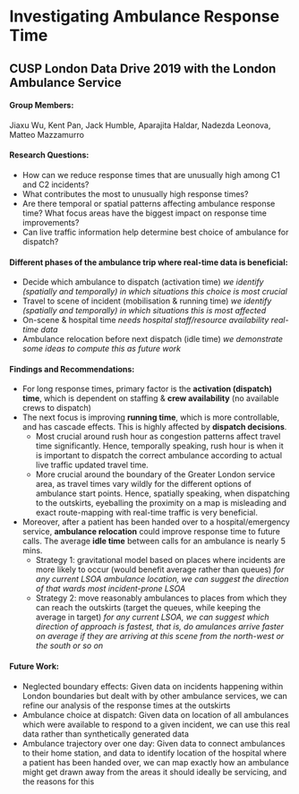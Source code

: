 # Investigating Ambulance Response Time
## CUSP London Data Drive 2019 with the London Ambulance Service

#### Group Members:
Jiaxu Wu,
Kent Pan,
Jack Humble,
Aparajita Haldar,
Nadezda Leonova,
Matteo Mazzamurro

#### Research Questions:
- How can we reduce response times that are unusually high among C1 and C2 incidents? 
- What contributes the most to unusually high response times?
- Are there temporal or spatial patterns affecting ambulance response time? What focus areas have the biggest impact on response time improvements?
- Can live traffic information help determine best choice of ambulance for dispatch?

#### Different phases of the ambulance trip where real-time data is beneficial:
- Decide which ambulance to dispatch (activation time) _we identify (spatially and temporally) in which situations this choice is most crucial_
- Travel to scene of incident (mobilisation & running time) _we identify (spatially and temporally) in which situations this is most affected_
- On-scene & hospital time _needs hospital staff/resource availability real-time data_
- Ambulance relocation before next dispatch (idle time) _we demonstrate some ideas to compute this as future work_

#### Findings and Recommendations:
- For long response times, primary factor is the **activation (dispatch) time**, which is dependent on staffing & **crew availability** (no available crews to dispatch)
- The next focus is improving **running time**, which is more controllable, and has cascade effects. This is highly affected by **dispatch decisions**.
  - Most crucial around rush hour as congestion patterns affect travel time significantly. Hence, temporally speaking, rush hour is when it is important to dispatch the correct ambulance according to actual live traffic updated travel time. 
  - More crucial around the boundary of the Greater London service area, as travel times vary wildly for the different options of ambulance start points. Hence, spatially speaking, when dispatching to the outskirts, eyeballing the proximity on a map is misleading and exact route-mapping with real-time traffic is very beneficial.
- Moreover, after a patient has been handed over to a hospital/emergency service, **ambulance relocation** could improve response time to future calls. The average **idle time** between calls for an ambulance is nearly 5 mins. 
  - Strategy 1: gravitational model based on places where incidents are more likely to occur (would benefit average rather than queues) _for any current LSOA ambulance location, we can suggest the direction of that wards most incident-prone LSOA_
  - Strategy 2: move reasonably ambulances to places from which they can reach the outskirts (target the queues, while keeping the average in target) _for any current LSOA, we can suggest which direction of approach is fastest, that is, do amulances arrive faster on average if they are arriving at this scene from the north-west or the south or so on_
  
#### Future Work:
- Neglected boundary effects: Given data on incidents happening within London boundaries but dealt with by other ambulance services, we can refine our analysis of the response times at the outskirts
- Ambulance choice at dispatch: Given data on location of all ambulances which were available to respond to a given incident, we can use this real data rather than synthetically generated data
- Ambulance trajectory over one day: Given data to connect ambulances to their home station, and data to identify location of the hospital where a patient has been handed over, we can map exactly how an ambulance might get drawn away from the areas it should ideally be servicing, and the reasons for this


